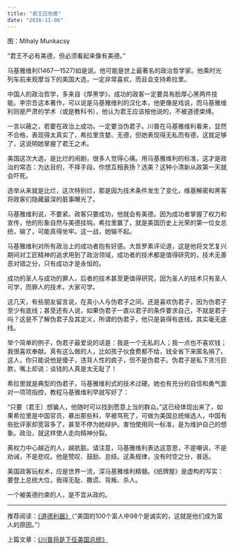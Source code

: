```yaml
---
title: "君王应伪善"
date: "2016-11-06"
---
```


图：Mihaly Munkacsy

“君王不必有美德，但必须看起来像有美德。”

马基雅维利(1467—1527)如是说。他可能是世上最著名的政治哲学家。他乘时光列车前来观摩当下的美国大选，一定非常喜欢，而且会支持希拉里。  

中国人的政治哲学，多来自《厚黑学》，成功的政客一定要具有脸厚心黑两件技能。李宗吾这本著作，可以说是马基雅维利的汉化本，他更像是戏说，而马基雅维利则是严肃的学术（或是教科书），他认为君王应该按他说的，不被道德束缚。

  

一言以蔽之，若要在政治上成功，一定要当伪君子。川普在马基雅维利看来，显然不合格，表现得太真实了，希拉里贪婪、无德，但她表现得无私而有德，这就足够了，这说明她掌握了君王之术。

美国这次大选，是比烂的闹剧，很多人觉得心痛。用马基雅维利的标准，这才是政治的常态：为达目的，不择手段。你想互相表扬？选美？这种小清新从政第一天就会吓死。

  

选举从来就是比烂，这次特别烂，那是因为技术条件发生了变化，维基解密和黑客将政客们隐藏最深的脏事曝光了。

  

马基雅维利说，不要紧。政客只要成功，他就会有美德。因为成功者掌握了权力和宣传，他的形象自然与美德挂钩。希拉里赢了，就是美国历史上光荣的第一位女总统，输了，可能真得坐牢。这一战，她输不起。

马基雅维利对所有政治上的成功者抱有好感。大哲罗素评论道，这是他将文艺复兴期间对工匠精神的追求用到了政治领域，成功者的技术都是值得研究的，技术无善恶对错之分，只有成功才是永恒的。

  

成功的圣人与成功的罪人，后者的技术甚至更值得研究，因为圣人的技术只有圣人可学，而罪人的技术，大家可学。

这几天，有些朋友留言说，在真小人与伪君子之间，还是喜欢伪君子，因为伪君子至少有底线；甚至还有人说，如果伪君子一直以君子的条件要求自己，不就是君子吗？这是不了解伪君子及其定义，所谓的伪君子，他只是装得有底线，其实毫无底线。

举个简单的例子，伪君子最爱说的话是：我是一个无私的人；我一点也不喜欢钱；我很喜欢奉献。真有这么做的人，比如孩子伙食费都不给，钱全省下来匿名捐了。这人，你只能说他是傻子，违背人性的疯子，但不是伪君子。伪君子是私下贪污巨款，嘴上却说：谈钱的人真是太无耻了！

希拉里就是典型的伪君子，马基雅维利式的技术过硬。她也有充分的自信和勇气面对一项项指控，教程马基雅维利早就写好了：

  

“只要（君王）想骗人，他随时可以找到愿意上当的群众。”这已经体现出来了，如果希拉里是中国官员，暴出那些料，早被骂死了，可做为美国总统候选人，中国有些批评家却宽容多了，甚至不停为她辩护。害怕使用同一标准，是为维护自己的想象。政治，就这样使人走向精神分裂。

  

离权力中心越近的人，越肮脏。请注意，马基雅维利表达这意思，不是嘲讽，不是劝诫，不是悲叹。他是赞叹、鼓励、总结。这条规律，没有时空之分，普适。

  

美国政客玩权术，应是世界一流，深马基雅维利精髓。《纸牌屋》是虚构的写实：要登上总统大位，我得无耻、撒谎、背叛、杀人。

一个被美德约束的人，是不宜从政的。

* * *

推荐阅读：[《道德利器》](http://mp.weixin.qq.com/s?__biz=MjM5NDU0Mjk2MQ==&mid=200766527&idx=1&sn=9734209e3e4be2058f190b2302dad5b0&scene=21#wechat_redirect)（“美国的100个富人中98个是诚实的，这就是他们成为富人的原因。”）

上篇文章：[《川普将是下任美国总统》](http://mp.weixin.qq.com/s?__biz=MjM5NDU0Mjk2MQ==&mid=2651622489&idx=1&sn=cb02ac2dba23ee7aa9b03282e83ab68b&chksm=bd7e08478a098151699370cfb065ac0329d18bdfb97dcf15c1a3fa05c314c716bbf9a96bd785&scene=21#wechat_redirect)
